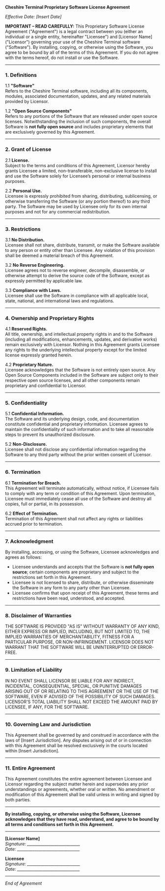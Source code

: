 **Cheshire Terminal Proprietary Software License Agreement**

*Effective Date: [Insert Date]*

**IMPORTANT – READ CAREFULLY:** This Proprietary Software License Agreement ("Agreement") is a legal contract between you (either an individual or a single entity, hereinafter "Licensee") and [Licensor Name] ("Licensor") governing your use of the Cheshire Terminal software ("Software"). By installing, copying, or otherwise using the Software, you agree to be bound by all of the terms of this Agreement. If you do not agree with the terms hereof, do not install or use the Software.

---

### 1. Definitions

1.1 **"Software"**  
Refers to the Cheshire Terminal software, including all its components, modules, associated documentation, updates, and any related materials provided by Licensor.

1.2 **"Open Source Components"**  
Refers to any portions of the Software that are released under open source licenses. Notwithstanding the inclusion of such components, the overall Software is **not fully open source** and includes proprietary elements that are exclusively governed by this Agreement.

---

### 2. Grant of License

2.1 **License.**  
Subject to the terms and conditions of this Agreement, Licensor hereby grants Licensee a limited, non-transferable, non-exclusive license to install and use the Software solely for Licensee’s personal or internal business purposes.

2.2 **Personal Use.**  
Licensee is expressly prohibited from sharing, distributing, sublicensing, or otherwise transferring the Software (or any portion thereof) to any third party. The Software may be used by Licensee only for its own internal purposes and not for any commercial redistribution.

---

### 3. Restrictions

3.1 **No Distribution.**  
Licensee shall not share, distribute, transmit, or make the Software available to any person or entity other than Licensee. Any violation of this provision shall be deemed a material breach of this Agreement.

3.2 **No Reverse Engineering.**  
Licensee agrees not to reverse engineer, decompile, disassemble, or otherwise attempt to derive the source code of the Software, except as expressly permitted by applicable law.

3.3 **Compliance with Laws.**  
Licensee shall use the Software in compliance with all applicable local, state, national, and international laws and regulations.

---

### 4. Ownership and Proprietary Rights

4.1 **Reserved Rights.**  
All title, ownership, and intellectual property rights in and to the Software (including all modifications, enhancements, updates, and derivative works) remain exclusively with Licensor. Nothing in this Agreement grants Licensee any rights to the underlying intellectual property except for the limited license expressly granted herein.

4.2 **Proprietary Nature.**  
Licensee acknowledges that the Software is not entirely open source. Any Open Source Components included in the Software are subject only to their respective open source licenses, and all other components remain proprietary and confidential to Licensor.

---

### 5. Confidentiality

5.1 **Confidential Information.**  
The Software and its underlying design, code, and documentation constitute confidential and proprietary information. Licensee agrees to maintain the confidentiality of such information and to take all reasonable steps to prevent its unauthorized disclosure.

5.2 **Non-Disclosure.**  
Licensee shall not disclose any confidential information regarding the Software to any third party without the prior written consent of Licensor.

---

### 6. Termination

6.1 **Termination for Breach.**  
This Agreement will terminate automatically, without notice, if Licensee fails to comply with any term or condition of this Agreement. Upon termination, Licensee must immediately cease all use of the Software and destroy all copies, full or partial, in its possession.

6.2 **Effect of Termination.**  
Termination of this Agreement shall not affect any rights or liabilities accrued prior to termination.

---

### 7. Acknowledgment

By installing, accessing, or using the Software, Licensee acknowledges and agrees as follows:

- Licensee understands and accepts that the Software is **not fully open source**; certain components are proprietary and subject to the restrictions set forth in this Agreement.
- Licensee is not licensed to share, distribute, or otherwise disseminate the Software in any form to any party other than Licensee.
- Licensee confirms that upon receipt of this Agreement, these terms and restrictions have been read, understood, and accepted.

---

### 8. Disclaimer of Warranties

THE SOFTWARE IS PROVIDED "AS IS" WITHOUT WARRANTY OF ANY KIND, EITHER EXPRESS OR IMPLIED, INCLUDING, BUT NOT LIMITED TO, THE IMPLIED WARRANTIES OF MERCHANTABILITY, FITNESS FOR A PARTICULAR PURPOSE, OR NON-INFRINGEMENT. LICENSOR DOES NOT WARRANT THAT THE SOFTWARE WILL BE UNINTERRUPTED OR ERROR-FREE.

---

### 9. Limitation of Liability

IN NO EVENT SHALL LICENSOR BE LIABLE FOR ANY INDIRECT, INCIDENTAL, CONSEQUENTIAL, SPECIAL, OR PUNITIVE DAMAGES ARISING OUT OF OR RELATING TO THIS AGREEMENT OR THE USE OF THE SOFTWARE, EVEN IF ADVISED OF THE POSSIBILITY OF SUCH DAMAGES. LICENSOR'S TOTAL LIABILITY SHALL NOT EXCEED THE AMOUNT PAID BY LICENSEE, IF ANY, FOR THE SOFTWARE.

---

### 10. Governing Law and Jurisdiction

This Agreement shall be governed by and construed in accordance with the laws of [Insert Jurisdiction]. Any disputes arising out of or in connection with this Agreement shall be resolved exclusively in the courts located within [Insert Jurisdiction].

---

### 11. Entire Agreement

This Agreement constitutes the entire agreement between Licensee and Licensor regarding the subject matter herein and supersedes any prior understandings or agreements, whether oral or written. No amendment or modification of this Agreement shall be valid unless in writing and signed by both parties.

---

**By installing, copying, or otherwise using the Software, Licensee acknowledges that they have read, understand, and agree to be bound by all terms and conditions set forth in this Agreement.**

---

**[Licensor Name]**  
*Signature: ___________________________*  
*Date: ________________________________*

**Licensee**  
*Signature: ___________________________*  
*Date: ________________________________*

---

*End of Agreement*
